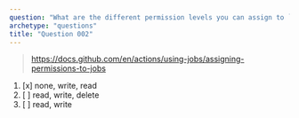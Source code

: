 ```yaml
---
question: "What are the different permission levels you can assign to `GITHUB_TOKEN` in the `permissions` block?"
archetype: "questions"
title: "Question 002"
---
```



> https://docs.github.com/en/actions/using-jobs/assigning-permissions-to-jobs

1. [x] none, write, read
1. [ ] read, write, delete
1. [ ] read, write
